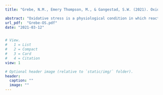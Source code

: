```yaml
---
title: "Grebe, N.M., Emery Thompson, M., & Gangestad, S.W. (2021). Oxidative Stress and the Differential Expression of Traits Associated with Mating Effort in Humans. Evolution and Human Behavior."

abstract: "Oxidative stress is a physiological condition in which reactive oxygen species created through cellular respiration can potentially damage DNA and tissue. Oxidative stress may partially mediate trade-offs between reproductive effort and survival efforts. On the one hand, traits associated with reproductive effort, particularly costly male-male competition, are expected to raise oxidative stress. On the other hand, behavioral strategies may be a critical mediating mechanism, such that those who can better resist the physiological costs of oxidative damage exhibit increased mating effort. In a sample of 248 college students (173 men), we examined the associations between traits linked to mating effort—including personality features, athleticism, and history of illness—with levels of 8-OHdG, a biomarker of oxidative stress. 8-OHdG was measured twice, one week apart, once during active hours and once at awakening. In men, surgency, social dominance, and athleticism were all negatively associated with 8-OHdG levels in awakening, but not lab samples collected during active hours. In women, these same traits were positively associated with 8-OHdG levels, particularly in morning samples. Differences in associations based on sex and time of collection introduce additional complexities to understanding links between oxidative stress and mating effort."
url_pdf:  "Grebe-OS.pdf"
date: "2021-03-12"


# View.
#   1 = List
#   2 = Compact
#   3 = Card
#   4 = Citation
view: 1

# Optional header image (relative to `static/img/` folder).
header:
  caption: ""
  image: ""
---
```


